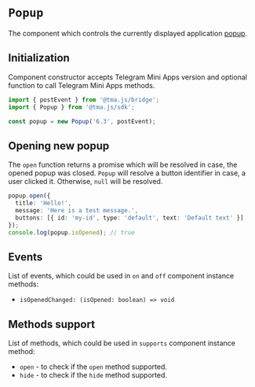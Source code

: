 # `Popup`

The component which controls the currently displayed application [popup](../../../../ui/popup.md).

## Initialization

Component constructor accepts Telegram Mini Apps version and optional function to call Telegram Mini
Apps methods.

```typescript
import { postEvent } from '@tma.js/bridge';
import { Popup } from '@tma.js/sdk';

const popup = new Popup('6.3', postEvent);
```

## Opening new popup

The `open` function returns a promise which will be resolved in case, the opened popup was
closed. `Popup` will resolve a button identifier in case, a user clicked it. Otherwise, `null` will
be resolved.

```typescript
popup.open({
  title: 'Hello!',
  message: 'Here is a test message.',
  buttons: [{ id: 'my-id', type: 'default', text: 'Default text' }]
});
console.log(popup.isOpened); // true
```

## Events

List of events, which could be used in `on` and `off` component instance methods:

- `isOpenedChanged: (isOpened: boolean) => void`

## Methods support

List of methods, which could be used in `supports` component instance method:

- `open` - to check if the `open` method supported.
- `hide` - to check if the `hide` method supported.

